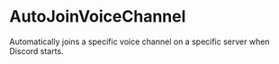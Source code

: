 # AutoJoinVoiceChannel
Automatically joins a specific voice channel on a specific server when Discord starts.
